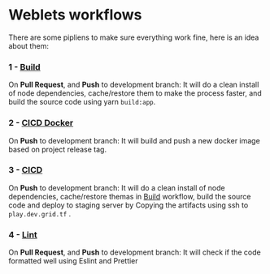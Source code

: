 # Weblets workflows

There are some pipliens to make sure everything work fine, here is an idea about them:

### 1 - [Build](/.github/workflows/build.yaml)

On **Pull Request**, and **Push** to development branch: It will do a clean install of node dependencies, cache/restore them to make the process faster, and build the source code using yarn `build:app`.

### 2 - [CICD Docker](/.github/workflows/ci-cd-docker.yml)

On **Push** to development branch: It will build and push a new docker image based on project release tag.

### 3 - [CICD](/.github/workflows/ci-cd.yml)

On **Push** to development branch: It will do a clean install of node dependencies, cache/restore themas in [Build](#1---build) workflow, build the source code and deploy to staging server by Copying the artifacts using ssh to `play.dev.grid.tf` .

### 4 - [Lint](/.github/workflows/lint.yaml)

On **Pull Request**, and **Push** to development branch: It will check if the code formatted well using Eslint and Prettier
